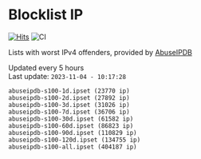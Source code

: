 # Blocklist IP

[![Hits](https://hits.seeyoufarm.com/api/count/incr/badge.svg?url=https%3A%2F%2Fgithub.com%2Fborestad%2Fblocklist-ip%2F&count_bg=%2379C83D&title_bg=%23555555&icon=&icon_color=%23E7E7E7&title=hits&edge_flat=false)](https://hits.seeyoufarm.com)  ![CI](https://img.shields.io/github/workflow/status/borestad/blocklist-ip/CI?style=flat-square)

Lists with worst IPv4 offenders, provided by [AbuseIPDB](https://www.abuseipdb.com/)

<!-- FOOTER-PLACEHOLDER -->
Updated every 5 hours<br>
Last update: `2023-11-04 - 10:17:28`
```
abuseipdb-s100-1d.ipset (23770 ip)
abuseipdb-s100-2d.ipset (27892 ip)
abuseipdb-s100-3d.ipset (31026 ip)
abuseipdb-s100-7d.ipset (36706 ip)
abuseipdb-s100-30d.ipset (61582 ip)
abuseipdb-s100-60d.ipset (86823 ip)
abuseipdb-s100-90d.ipset (110829 ip)
abuseipdb-s100-120d.ipset (134755 ip)
abuseipdb-s100-all.ipset (404187 ip)
```
